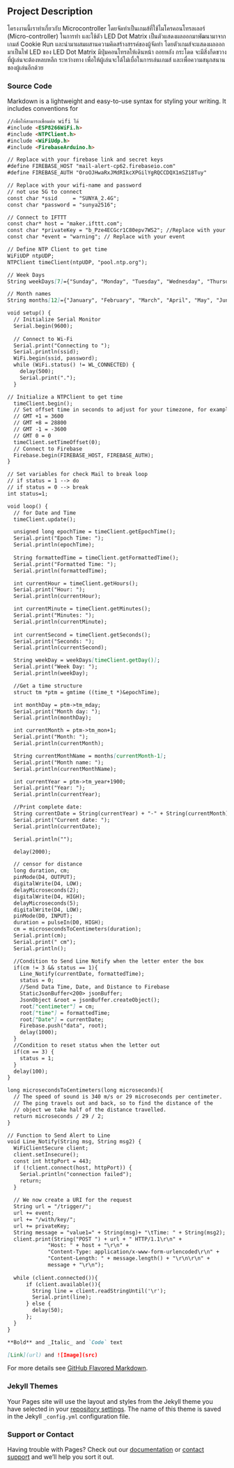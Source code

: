 ## Project Description
  โครงงานนี้เราทำเกี่ยวกับ Microcontroller โดยจัดทำเป็นเกมส์ที่ใช้ไมโครคอนโทรลเลอร์ (Micro-controller) ในการทำ และใช้ตัว LED Dot Matrix เป็นตัวแสดงผลออกมาพัฒนามาจากเกมส์ Cookie Run และนำมาผสมผสานความคิดสร้างสรรค์ของผู้จัดทำ โดยตัวเกมส์จะแสดงผลออกมาเป็นไฟ LED ของ LED Dot Matrix มีปุ่มคอนโทรลให้เดินหน้า ถอยหลัง กระโดด จะมีสิ่งกีดขวางที่ผู้เล่นจะต้องหลบหลีก ระหว่างทาง เพื่อให้ผู้เล่นจะได้ไม่เบื่อในการเล่นเกมส์ และเพื่อความสนุกสนานของผู้เล่นอีกด้วย

### Source Code

Markdown is a lightweight and easy-to-use syntax for styling your writing. It includes conventions for

```markdown
//เพื่อให้สามารถเชื่อมต่อ wifi ได้
#include <ESP8266WiFi.h>
#include <NTPClient.h>
#include <WiFiUdp.h>
#include <FirebaseArduino.h> 

// Replace with your firebase link and secret keys
#define FIREBASE_HOST "mail-alert-cp62.firebaseio.com" 
#define FIREBASE_AUTH "OroOJHwaRxJMdRIkcXPGilYgRQCCDQX1mSZ18Tuy" 

// Replace with your wifi-name and password
// not use 5G to connect 
const char *ssid     = "SUNYA_2.4G";
const char *password = "sunya2516";

// Connect to IFTTT
const char* host = "maker.ifttt.com";
const char *privateKey = "b_Pze4ECGcr1C80epv7WS2"; //Replace with your key 
const char *event = "warning"; // Replace with your event 

// Define NTP Client to get time
WiFiUDP ntpUDP;
NTPClient timeClient(ntpUDP, "pool.ntp.org");

// Week Days
String weekDays[7]={"Sunday", "Monday", "Tuesday", "Wednesday", "Thursday", "Friday", "Saturday"};

// Month names
String months[12]={"January", "February", "March", "April", "May", "June", "July", "August", "September", "October", "November", "December"};

void setup() {
  // Initialize Serial Monitor
  Serial.begin(9600);
  
  // Connect to Wi-Fi
  Serial.print("Connecting to ");
  Serial.println(ssid);
  WiFi.begin(ssid, password);
  while (WiFi.status() != WL_CONNECTED) {
    delay(500);
    Serial.print(".");
  }

// Initialize a NTPClient to get time
  timeClient.begin();
  // Set offset time in seconds to adjust for your timezone, for example:
  // GMT +1 = 3600
  // GMT +8 = 28800
  // GMT -1 = -3600
  // GMT 0 = 0
  timeClient.setTimeOffset(0);
  // Connect to Firebase
  Firebase.begin(FIREBASE_HOST, FIREBASE_AUTH); 
}

// Set variables for check Mail to break loop
// if status = 1 --> do
// if status = 0 --> break
int status=1;

void loop() {
  // for Date and Time  
  timeClient.update();

  unsigned long epochTime = timeClient.getEpochTime();
  Serial.print("Epoch Time: ");
  Serial.println(epochTime);
  
  String formattedTime = timeClient.getFormattedTime();
  Serial.print("Formatted Time: ");
  Serial.println(formattedTime);  

  int currentHour = timeClient.getHours();
  Serial.print("Hour: ");
  Serial.println(currentHour);  

  int currentMinute = timeClient.getMinutes();
  Serial.print("Minutes: ");
  Serial.println(currentMinute); 
   
  int currentSecond = timeClient.getSeconds();
  Serial.print("Seconds: ");
  Serial.println(currentSecond);  

  String weekDay = weekDays[timeClient.getDay()];
  Serial.print("Week Day: ");
  Serial.println(weekDay);    

  //Get a time structure
  struct tm *ptm = gmtime ((time_t *)&epochTime); 

  int monthDay = ptm->tm_mday;
  Serial.print("Month day: ");
  Serial.println(monthDay);

  int currentMonth = ptm->tm_mon+1;
  Serial.print("Month: ");
  Serial.println(currentMonth);

  String currentMonthName = months[currentMonth-1];
  Serial.print("Month name: ");
  Serial.println(currentMonthName);

  int currentYear = ptm->tm_year+1900;
  Serial.print("Year: ");
  Serial.println(currentYear);

  //Print complete date:
  String currentDate = String(currentYear) + "-" + String(currentMonth) + "-" + String(monthDay);
  Serial.print("Current date: ");
  Serial.println(currentDate);

  Serial.println("");

  delay(2000);

  // censor for distance   
  long duration, cm;
  pinMode(D4, OUTPUT);
  digitalWrite(D4, LOW);
  delayMicroseconds(2);
  digitalWrite(D4, HIGH);
  delayMicroseconds(5);
  digitalWrite(D4, LOW);
  pinMode(D0, INPUT);
  duration = pulseIn(D0, HIGH);
  cm = microsecondsToCentimeters(duration);
  Serial.print(cm);
  Serial.print(" cm");
  Serial.println();

  //Condition to Send Line Notify when the letter enter the box  
  if(cm != 3 && status == 1){
    Line_Notify(currentDate, formattedTime);
    status = 0;
    //Send Data Time, Date, and Distance to Firebase    
    StaticJsonBuffer<200> jsonBuffer;
    JsonObject &root = jsonBuffer.createObject();
    root["centimeter"] = cm;
    root["time"] = formattedTime;
    root["Date"] = currentDate;
    Firebase.push("data", root); 
    delay(1000); 
  } 
  //Condition to reset status when the letter out
  if(cm == 3) {
    status = 1;
  }
  delay(100);
}

long microsecondsToCentimeters(long microseconds){
  // The speed of sound is 340 m/s or 29 microseconds per centimeter.
  // The ping travels out and back, so to find the distance of the
  // object we take half of the distance travelled.
  return microseconds / 29 / 2;
}

// Function to Send Alert to Line
void Line_Notify(String msg, String msg2) {
  WiFiClientSecure client;
  client.setInsecure();
  const int httpPort = 443;
  if (!client.connect(host, httpPort)) {
    Serial.println("connection failed");
    return;
  }
  
  // We now create a URI for the request
  String url = "/trigger/";
  url += event;
  url += "/with/key/";
  url += privateKey;
  String message = "value1=" + String(msg)+ "\tTime: " + String(msg2);
  client.print(String("POST ") + url + " HTTP/1.1\r\n" +
             "Host: " + host + "\r\n" +
             "Content-Type: application/x-www-form-urlencoded\r\n" +
             "Content-Length: " + message.length() + "\r\n\r\n" +
             message + "\r\n");
             
  while (client.connected()){
      if (client.available()){
        String line = client.readStringUntil('\r');
        Serial.print(line);
      } else {
        delay(50);
      };
  }
}

**Bold** and _Italic_ and `Code` text

[Link](url) and ![Image](src)
```

For more details see [GitHub Flavored Markdown](https://guides.github.com/features/mastering-markdown/).

### Jekyll Themes

Your Pages site will use the layout and styles from the Jekyll theme you have selected in your [repository settings](https://github.com/maurelle/project/settings). The name of this theme is saved in the Jekyll `_config.yml` configuration file.

### Support or Contact

Having trouble with Pages? Check out our [documentation](https://help.github.com/categories/github-pages-basics/) or [contact support](https://github.com/contact) and we’ll help you sort it out.
